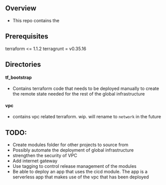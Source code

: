 ## Overview
* This repo contains the 

## Prerequisites
terraform <= 1.1.2
terragrunt = v0.35.16

## Directories

#### tf_bootstrap
* Contains terraform code that needs to be deployed manually to create the remote state needed for the rest of the global infrastructure

#### vpc
* contains vpc related terraform. wip. will rename to `network` in the future

## TODO:
* Create modules folder for other projects to source from
* Possibly automate the deployment of global infrastructure
* strengthen the security of VPC
* Add internet gateway
* Use tagging to control release management of the modules
* Be able to deploy an app that uses the cicd module. The app is a serverless app that makes use of the vpc that has been deployed
